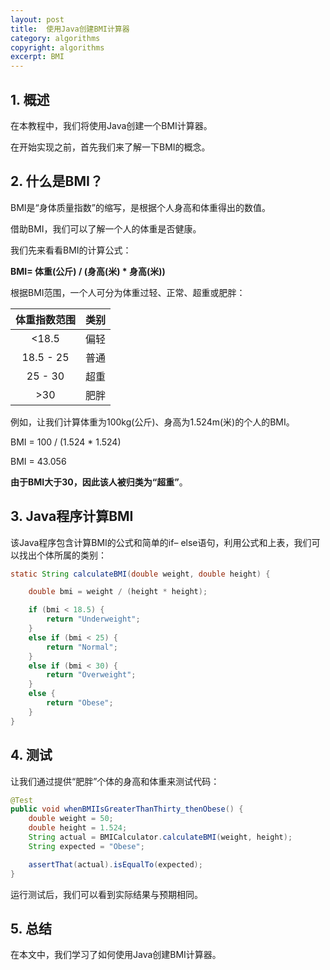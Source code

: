 ```yaml
---
layout: post
title:  使用Java创建BMI计算器
category: algorithms
copyright: algorithms
excerpt: BMI
---
```


## 1. 概述

在本教程中，我们将使用Java创建一个BMI计算器。

在开始实现之前，首先我们来了解一下BMI的概念。

## 2. 什么是BMI？

BMI是“身体质量指数”的缩写，是根据个人身高和体重得出的数值。

借助BMI，我们可以了解一个人的体重是否健康。

我们先来看看BMI的计算公式：

**BMI= 体重(公斤) / (身高(米) * 身高(米))**

根据BMI范围，一个人可分为体重过轻、正常、超重或肥胖：

|  体重指数范围   | 类别 |
|:---------:|:--:|
|   <18.5   | 偏轻 |
| 18.5 - 25 | 普通 |
|  25 - 30  | 超重 |
|    >30    | 肥胖 |

例如，让我们计算体重为100kg(公斤)、身高为1.524m(米)的个人的BMI。

BMI = 100 / (1.524 * 1.524)

BMI = 43.056

**由于BMI大于30，因此该人被归类为“超重”**。

## 3. Java程序计算BMI

该Java程序包含计算BMI的公式和简单的if– else语句，利用公式和上表，我们可以找出个体所属的类别：

```java
static String calculateBMI(double weight, double height) {

    double bmi = weight / (height * height);

    if (bmi < 18.5) {
        return "Underweight";
    }
    else if (bmi < 25) {
        return "Normal";
    }
    else if (bmi < 30) {
        return "Overweight";
    }
    else {
        return "Obese";
    }
}
```

## 4. 测试

让我们通过提供“肥胖”个体的身高和体重来测试代码：

```java
@Test
public void whenBMIIsGreaterThanThirty_thenObese() {
    double weight = 50;
    double height = 1.524;
    String actual = BMICalculator.calculateBMI(weight, height);
    String expected = "Obese";

    assertThat(actual).isEqualTo(expected);
}
```

运行测试后，我们可以看到实际结果与预期相同。

## 5. 总结

在本文中，我们学习了如何使用Java创建BMI计算器。